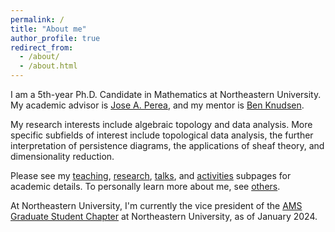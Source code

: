 ```yaml
---
permalink: /
title: "About me"
author_profile: true
redirect_from: 
  - /about/
  - /about.html
---
```


I am a 5th-year Ph.D. Candidate in Mathematics at Northeastern University. My academic advisor is [Jose A. Perea](https://www.joperea.com/), and my mentor is [Ben Knudsen](https://knudsen.sites.northeastern.edu/).

My research interests include algebraic topology and data analysis. More specific subfields of interest include topological data analysis, the further interpretation of persistence diagrams, the applications of sheaf theory, and dimensionality reduction.

Please see my [teaching](https://tonyxiaochenxiao.github.io/teaching/), [research](https://tonyxiaochenxiao.github.io/research/), [talks](https://tonyxiaochenxiao.github.io/talks/), and [activities](https://tonyxiaochenxiao.github.io/activities/) subpages for academic details. To personally learn more about me, see [others](https://tonyxiaochenxiao.github.io/others/).

At Northeastern University, I'm currently the vice president of the [AMS Graduate Student Chapter](https://www.ams.org/membership/studentchapters) at Northeastern University, as of January 2024.

<!--

Title 2
======

Title 1
------

**Markdown Generator**

Item:
- First Item
- Second Item
- Third Item

Item:
1. First Item
1. Second Item
1. Third Item


How to edit your site's GitHub repository
------
Many people use a git client to create files on their local computer and then push them to GitHub's servers. If you are not familiar with git, you can directly edit these configuration and Markdown files directly in the github.com interface. Navigate to a file (like [this one](https://github.com/academicpages/academicpages.github.io/blob/master/_talks/2012-03-01-talk-1.md) and click the pencil icon in the top right of the content preview (to the right of the "Raw | Blame | History" buttons). You can delete a file by clicking the trashcan icon to the right of the pencil icon. You can also create new files or upload files by navigating to a directory and clicking the "Create new file" or "Upload files" buttons. 

Example: editing a Markdown file for a talk
![Editing a Markdown file for a talk](/images/editing-talk.png)

For more info
------
More info about configuring Academic Pages can be found in [the guide](https://academicpages.github.io/markdown/), the [growing wiki](https://github.com/academicpages/academicpages.github.io/wiki), and you can always [ask a question on GitHub](https://github.com/academicpages/academicpages.github.io/discussions). The [guides for the Minimal Mistakes theme](https://mmistakes.github.io/minimal-mistakes/docs/configuration/) (which this theme was forked from) might also be helpful.

-->
